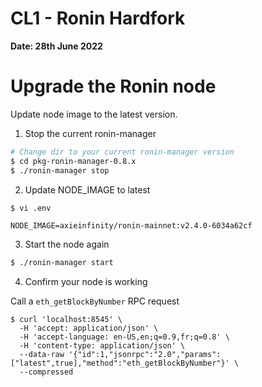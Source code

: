 # CL1 - Ronin Hardfork 

**Date: 28th June 2022**

# Upgrade the Ronin node

Update node image to the latest version.

1. Stop the current ronin-manager

```bash
# Change dir to your current ronin-manager version
$ cd pkg-ronin-manager-0.8.x
$ ./ronin-manager stop
```

2. Update NODE_IMAGE to latest

```bash
$ vi .env
```

```
NODE_IMAGE=axieinfinity/ronin-mainnet:v2.4.0-6034a62cf
```

3. Start the node again

```bash
$ ./ronin-manager start
```

4. Confirm your node is working

Call a `eth_getBlockByNumber` RPC request

```
$ curl 'localhost:8545' \
  -H 'accept: application/json' \
  -H 'accept-language: en-US,en;q=0.9,fr;q=0.8' \
  -H 'content-type: application/json' \
  --data-raw '{"id":1,"jsonrpc":"2.0","params":["latest",true],"method":"eth_getBlockByNumber"}' \
  --compressed
```

